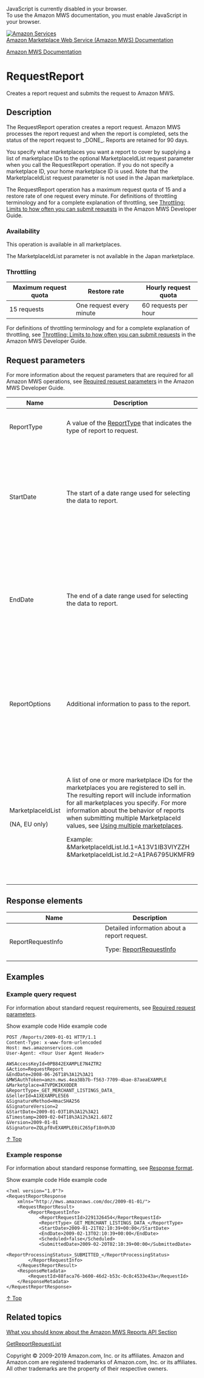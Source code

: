 <div id="MWSDX_noscript">

JavaScript is currently disabled in your browser.  
To use the Amazon MWS documentation, you must enable JavaScript in your
browser.

</div>

<div id="MWSDX_divtop">

[![Amazon
Services](https://images-na.ssl-images-amazon.com/images/G/08/mwsportal/fr_FR/amazonservices.gif
"Amazon Services")](http://services.amazon.fr)  
<span id="MWSDX_titlebar">[Amazon Marketplace Web Service (Amazon MWS)
Documentation](https://developer.amazonservices.fr/gp/mws/docs.html)</span>

</div>

<div id="MWSDX_divbottom">

<div id="MWSDX_divleft">

<div id="MWSDX_toc">

</div>

</div>

<div id="MWSDX_divright">

<div id="MWSDX_content">

<span id="MWSDX_breadcrumbs">[Amazon MWS
Documentation](https://developer.amazonservices.fr/gp/mws/docs.html)</span>

<div id="Reports_RequestReport" class="nested0">

# RequestReport

<span class="ph">Creates a report request and submits the request to
<span class="ph">Amazon MWS</span>.</span>

<div id="Description" class="topic concept nested1">

## Description

<div class="body conbody">

The
<span id="Description__RequestReport" class="keyword apiname">RequestReport</span>
operation creates a report request. <span class="ph">Amazon MWS</span>
processes the report request and when the report is completed, sets the
status of the report request to \_DONE\_. Reports are retained for 90
days.

You specify what marketplaces you want a report to cover by supplying a
list of marketplace IDs to the optional
<span class="keyword parmname">MarketplaceIdList</span> request
parameter when you call the
<span class="keyword apiname">RequestReport</span> operation. If you do
not specify a marketplace ID, your home marketplace ID is used. Note
that the <span class="keyword parmname">MarketplaceIdList</span> request
parameter is not used in the Japan marketplace.

The <span class="keyword apiname">RequestReport</span> operation has a
maximum request quota of 15 and a restore rate of one request every
minute. <span class="ph">For definitions of throttling terminology and
for a complete explanation of throttling, see [Throttling: Limits to how
often you can submit requests](../dev_guide/DG_Throttling.html) in the
<span class="ph">Amazon MWS Developer Guide</span>.</span>

<div class="section">

### Availability

This operation is available in all marketplaces.

The <span class="keyword parmname">MarketplaceIdList</span> parameter is
not available in the Japan
marketplace.

</div>

<div class="section">

### Throttling

<div class="p">

<div class="tablenoborder">

| Maximum request quota | Restore rate             | Hourly request quota |
| --------------------- | ------------------------ | -------------------- |
| 15 requests           | One request every minute | 60 requests per hour |

</div>

<span class="ph">For definitions of throttling terminology and for a
complete explanation of throttling, see [Throttling: Limits to how often
you can submit requests](../dev_guide/DG_Throttling.html) in the
<span class="ph">Amazon MWS Developer Guide</span>.</span>

</div>

</div>

</div>

</div>

<div id="RequestParameters" class="topic reference nested1">

## Request parameters

<div class="body refbody">

<div class="section">

<span class="ph">For more information about the request parameters that
are required for all <span class="ph">Amazon MWS</span> operations, see
[Required request
parameters](../dev_guide/DG_RequiredRequestParameters.html) in the
<span class="ph">Amazon MWS Developer Guide</span>.</span>

</div>

<div class="tablenoborder">

<table>
<colgroup>
<col style="width: 25%" />
<col style="width: 25%" />
<col style="width: 25%" />
<col style="width: 25%" />
</colgroup>
<thead>
<tr class="header">
<th>Name</th>
<th>Description</th>
<th>Required</th>
<th>Values</th>
</tr>
</thead>
<tbody>
<tr class="odd">
<td><span class="keyword parmname">ReportType</span></td>
<td><span class="ph">A value of the <a href="Reports_ReportType.html" class="xref" title="An enumeration of the types of reports that can be requested from Amazon MWS.">ReportType</a> that indicates the type of report to request.</span></td>
<td>Yes</td>
<td>A <a href="Reports_ReportType.html" class="xref" title="An enumeration of the types of reports that can be requested from Amazon MWS.">ReportType</a> value
<p><span class="ph">Type: xs:string</span></p></td>
</tr>
<tr class="even">
<td><span class="keyword parmname">StartDate</span></td>
<td>The start of a date range used for selecting the data to report.</td>
<td>No</td>
<td>Must be prior to or equal to the current time.
<p>Default: Now</p>
<p>Values in <span class="ph"><a href="../dev_guide/DG_ISO8601.html" class="xref">ISO 8601 date time format</a></span></p>
<p><span class="ph">Type: xs:dateTime</span></p></td>
</tr>
<tr class="odd">
<td><span class="keyword parmname">EndDate</span></td>
<td>The end of a date range used for selecting the data to report.</td>
<td>No</td>
<td>Must be prior to or equal to the current time.
<p>Default: Now</p>
<p>Values in <span class="ph"><a href="../dev_guide/DG_ISO8601.html" class="xref">ISO 8601 date time format</a></span></p>
<p><span class="ph">Type: xs:dateTime</span></p></td>
</tr>
<tr class="even">
<td><span id="RequestParameters__ReportOptions" class="keyword parmname">ReportOptions</span></td>
<td>Additional information to pass to the report.</td>
<td>No</td>
<td>If a report accepts <span class="keyword parmname">ReportOptions</span>, they will be described in the description of the report in the <a href="Reports_ReportType.html" class="xref" title="An enumeration of the types of reports that can be requested from Amazon MWS.">ReportType enumeration</a> section.
<p><span class="ph">Type: xs:string</span></p></td>
</tr>
<tr class="odd">
<td><span class="keyword parmname">MarketplaceIdList</span>
<p>(NA, EU only)</p></td>
<td>A list of one or more marketplace IDs for the marketplaces you are registered to sell in. The resulting report will include information for all marketplaces you specify. <span class="ph">For more information about the behavior of reports when submitting multiple <span class="keyword parmname">MarketplaceId</span> values, see <a href="Reports_UsingMultipleMarketplaces.html" class="xref" title="Describes the best practices to follow when you are registered to sell in multiple marketplaces.">Using multiple marketplaces</a></span>.
<p>Example: &amp;MarketplaceIdList.Id.1=A13V1IB3VIYZZH &amp;MarketplaceIdList.Id.2=A1PA6795UKMFR9</p></td>
<td>No</td>
<td>Marketplace IDs for marketplaces you are registered to sell in.
<p>Default: The first marketplace that you registered to sell in.</p>
<p>Type: List of <span class="ph">Type: xs:string</span></p></td>
</tr>
</tbody>
</table>

</div>

</div>

</div>

<div id="ResponseElements" class="topic reference nested1">

## Response elements

<div class="body refbody">

<div class="tablenoborder">

<table>
<colgroup>
<col style="width: 50%" />
<col style="width: 50%" />
</colgroup>
<thead>
<tr class="header">
<th>Name</th>
<th>Description</th>
</tr>
</thead>
<tbody>
<tr class="odd">
<td><span class="keyword parmname">ReportRequestInfo</span></td>
<td><span class="ph">Detailed information about a report request.</span>
<p>Type: <a href="Reports_Datatypes.html#ReportRequestInfo" class="xref" title="Detailed information about a report request.">ReportRequestInfo</a></p></td>
</tr>
</tbody>
</table>

</div>

</div>

</div>

<div id="Examples" class="topic reference nested1">

## Examples

<div class="body refbody">

<div class="section">

### Example query request

<span class="ph">For information about standard request requirements,
see [Required request
parameters](../dev_guide/DG_RequiredRequestParameters.html).</span>

<span class="ph expander"> <span class="keyword parmname xshow">Show
example code</span> <span class="keyword parmname xhide">Hide example
code</span> </span>

<div class="sectiondiv content">

``` pre codeblock
POST /Reports/2009-01-01 HTTP/1.1
Content-Type: x-www-form-urlencoded
Host: mws.amazonservices.com
User-Agent: <Your User Agent Header>

AWSAccessKeyId=0PB842EXAMPLE7N4ZTR2
&Action=RequestReport
&EndDate=2008-06-26T18%3A12%3A21
&MWSAuthToken=amzn.mws.4ea38b7b-f563-7709-4bae-87aeaEXAMPLE
&Marketplace=ATVPDKIKX0DER
&ReportType=_GET_MERCHANT_LISTINGS_DATA_
&SellerId=A1XEXAMPLE5E6
&SignatureMethod=HmacSHA256
&SignatureVersion=2
&StartDate=2009-01-03T18%3A12%3A21
&Timestamp=2009-02-04T18%3A12%3A21.687Z
&Version=2009-01-01
&Signature=ZQLpf8vEXAMPLE0iC265pf18n0%3D
```

[↑ Top](#Examples)

</div>

</div>

<div class="section">

### Example response

<span class="ph">For information about standard response formatting, see
[Response format](../dev_guide/DG_ResponseFormat.html).</span>

<span class="ph expander"> <span class="keyword parmname xshow">Show
example code</span> <span class="keyword parmname xhide">Hide example
code</span> </span>

<div class="sectiondiv content">

``` pre codeblock
<?xml version="1.0"?>
<RequestReportResponse
    xmlns="http://mws.amazonaws.com/doc/2009-01-01/">
    <RequestReportResult>
        <ReportRequestInfo>
            <ReportRequestId>2291326454</ReportRequestId>
            <ReportType>_GET_MERCHANT_LISTINGS_DATA_</ReportType>
            <StartDate>2009-01-21T02:10:39+00:00</StartDate>
            <EndDate>2009-02-13T02:10:39+00:00</EndDate>
            <Scheduled>false</Scheduled>
            <SubmittedDate>2009-02-20T02:10:39+00:00</SubmittedDate>
            <ReportProcessingStatus>_SUBMITTED_</ReportProcessingStatus>
        </ReportRequestInfo>
    </RequestReportResult>
    <ResponseMetadata>
        <RequestId>88faca76-b600-46d2-b53c-0c8c4533e43a</RequestId>
    </ResponseMetadata>
</RequestReportResponse>
```

[↑ Top](#Examples)

</div>

</div>

</div>

</div>

<div id="RelatedActions" class="topic nested1">

## Related topics

<div class="body">

[What you should know about the Amazon MWS Reports API
Section](../reports/Reports_Overview.html)

[GetReportRequestList](Reports_GetReportRequestList.html "Returns a list of report requests that you can use to get the ReportRequestId for a report.")

</div>

</div>

</div>

<div id="MWSDX_footer">

Copyright © 2009-2019 Amazon.com, Inc. or its affiliates. Amazon and
Amazon.com are registered trademarks of Amazon.com, Inc. or its
affiliates. All other trademarks are the property of their respective
owners.

</div>

</div>

</div>

<div style="clear: both;">

</div>

</div>
